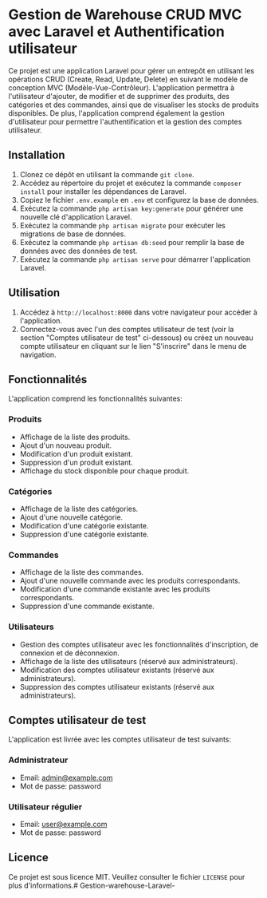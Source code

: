# Gestion de Warehouse CRUD MVC avec Laravel et Authentification utilisateur

Ce projet est une application Laravel pour gérer un entrepôt en utilisant les opérations CRUD (Create, Read, Update, Delete) en suivant le modèle de conception MVC (Modèle-Vue-Contrôleur). L'application permettra à l'utilisateur d'ajouter, de modifier et de supprimer des produits, des catégories et des commandes, ainsi que de visualiser les stocks de produits disponibles. De plus, l'application comprend également la gestion d'utilisateur pour permettre l'authentification et la gestion des comptes utilisateur.

## Installation

1. Clonez ce dépôt en utilisant la commande `git clone`.
2. Accédez au répertoire du projet et exécutez la commande `composer install` pour installer les dépendances de Laravel.
3. Copiez le fichier `.env.example` en `.env` et configurez la base de données.
4. Exécutez la commande `php artisan key:generate` pour générer une nouvelle clé d'application Laravel.
5. Exécutez la commande `php artisan migrate` pour exécuter les migrations de base de données.
6. Exécutez la commande `php artisan db:seed` pour remplir la base de données avec des données de test.
7. Exécutez la commande `php artisan serve` pour démarrer l'application Laravel.

## Utilisation

1. Accédez à `http://localhost:8000` dans votre navigateur pour accéder à l'application.
2. Connectez-vous avec l'un des comptes utilisateur de test (voir la section "Comptes utilisateur de test" ci-dessous) ou créez un nouveau compte utilisateur en cliquant sur le lien "S'inscrire" dans le menu de navigation.

## Fonctionnalités

L'application comprend les fonctionnalités suivantes:

### Produits

- Affichage de la liste des produits.
- Ajout d'un nouveau produit.
- Modification d'un produit existant.
- Suppression d'un produit existant.
- Affichage du stock disponible pour chaque produit.

### Catégories

- Affichage de la liste des catégories.
- Ajout d'une nouvelle catégorie.
- Modification d'une catégorie existante.
- Suppression d'une catégorie existante.

### Commandes

- Affichage de la liste des commandes.
- Ajout d'une nouvelle commande avec les produits correspondants.
- Modification d'une commande existante avec les produits correspondants.
- Suppression d'une commande existante.

### Utilisateurs

- Gestion des comptes utilisateur avec les fonctionnalités d'inscription, de connexion et de déconnexion.
- Affichage de la liste des utilisateurs (réservé aux administrateurs).
- Modification des comptes utilisateur existants (réservé aux administrateurs).
- Suppression des comptes utilisateur existants (réservé aux administrateurs).

## Comptes utilisateur de test

L'application est livrée avec les comptes utilisateur de test suivants:

### Administrateur

- Email: admin@example.com
- Mot de passe: password

### Utilisateur régulier

- Email: user@example.com
- Mot de passe: password

## Licence

Ce projet est sous licence MIT. Veuillez consulter le fichier `LICENSE` pour plus d'informations.# Gestion-warehouse-Laravel-
